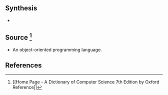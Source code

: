 ## Synthesis
- 
## Source [^1]
- An object-oriented programming language.
## References

[^1]: [[Home Page - A Dictionary of Computer Science 7th Edition by Oxford Reference]]